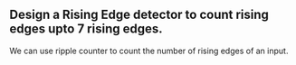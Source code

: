 ## Design a Rising Edge detector to count rising edges upto 7 rising edges.


We can use ripple counter to count the number of rising edges of an input. 




